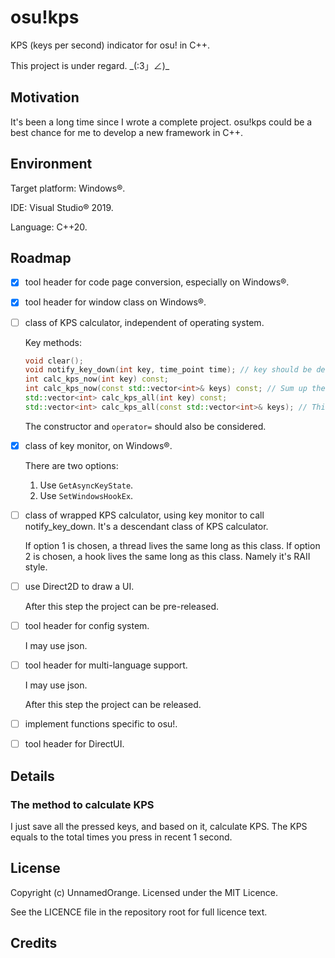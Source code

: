 # osu!kps

KPS (keys per second) indicator for osu! in C++.

This project is under regard. \_(:3」∠)\_

## Motivation

It's been a long time since I wrote a complete project. osu!kps could be a best chance for me to develop a new framework in C++.

## Environment

Target platform: Windows®.

IDE: Visual Studio® 2019.

Language: C++20.

## Roadmap

- [x] tool header for code page conversion, especially on Windows®.

- [x] tool header for window class on Windows®.

- [ ] class of KPS calculator, independent of operating system.

  Key methods:

  ```cpp
  void clear();
  void notify_key_down(int key, time_point time); // key should be defined in this header, and should be compatible with those in Windows. Whether this method should be PostMessage-like is under consideration.
  int calc_kps_now(int key) const;
  int calc_kps_now(const std::vector<int>& keys) const; // Sum up the kps. This should be quick.
  std::vector<int> calc_kps_all(int key) const;
  std::vector<int> calc_kps_all(const std::vector<int>& keys); // This is allowed to use much CPU time.
  ```
  
  The constructor and `operator=` should also be considered.
  
- [x] class of key monitor, on Windows®.

  There are two options:

  1. Use `GetAsyncKeyState`.
  2. Use `SetWindowsHookEx`.

- [ ] class of wrapped KPS calculator, using key monitor to call notify_key_down. It's a descendant class of KPS calculator.

  If option 1 is chosen, a thread lives the same long as this class. If option 2 is chosen, a hook lives the same long as this class. Namely it's RAII style.

- [ ] use Direct2D to draw a UI.

  After this step the project can be pre-released.

- [ ] tool header for config system.

  I may use json.

- [ ] tool header for multi-language support.

  I may use json.

  After this step the project can be released.

- [ ] implement functions specific to osu!.

- [ ] tool header for DirectUI.

## Details

### The method to calculate KPS

I just save all the pressed keys, and based on it, calculate KPS. The KPS equals to the total times you press in recent 1 second.  

## License

Copyright (c) UnnamedOrange. Licensed under the MIT Licence.

See the LICENCE file in the repository root for full licence text.

## Credits
